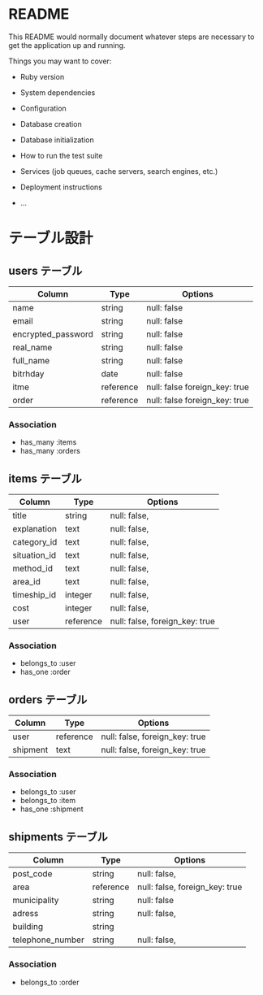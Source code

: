 # README

This README would normally document whatever steps are necessary to get the
application up and running.

Things you may want to cover:

* Ruby version

* System dependencies

* Configuration

* Database creation

* Database initialization

* How to run the test suite

* Services (job queues, cache servers, search engines, etc.)

* Deployment instructions

* ...
# テーブル設計

## users テーブル

| Column             | Type       | Options                         |
| ------------------ | -----------| --------------------------------|
| name               | string     | null: false                     |
| email              | string     | null: false                     |
| encrypted_password | string     | null: false                     |
| real_name          | string     | null: false                     |
| full_name          | string     | null: false                     |
| bitrhday           | date       | null: false                     | 
| itme               | reference  | null: false  foreign_key: true  |
| order              | reference  | null: false  foreign_key: true  |


### Association

- has_many :items
- has_many :orders

## items テーブル

| Column          | Type     | Options                          |
| ----------------| ---------| ---------------------------------|
| title           | string   | null: false,                     |
| explanation     | text     | null: false,                     |
| category_id     | text     | null: false,                     |
| situation_id    | text     | null: false,                     |
| method_id       | text     | null: false,                     |
| area_id         | text     | null: false,                     |
| timeship_id     | integer  | null: false,                     |
| cost            | integer  | null: false,                     |
| user            | reference| null: false,  foreign_key: true  |

### Association

- belongs_to :user
- has_one :order



## orders テーブル

| Column          | Type      | Options                          |
| ----------------| ----------| ---------------------------------|
| user            | reference | null: false,  foreign_key: true  |
| shipment        | text      | null: false,  foreign_key: true  |

### Association

- belongs_to :user
- belongs_to :item
- has_one    :shipment


## shipments テーブル

| Column          | Type      | Options                          |
| ----------------| ----------| ---------------------------------|
| post_code       | string    | null: false,                     |
| area            | reference | null: false,   foreign_key: true |
| municipality    | string    | null: false                      |
| adress          | string    | null: false,                     |
| building        | string    |                                  |
| telephone_number| string    | null: false,                     |


### Association

- belongs_to :order


